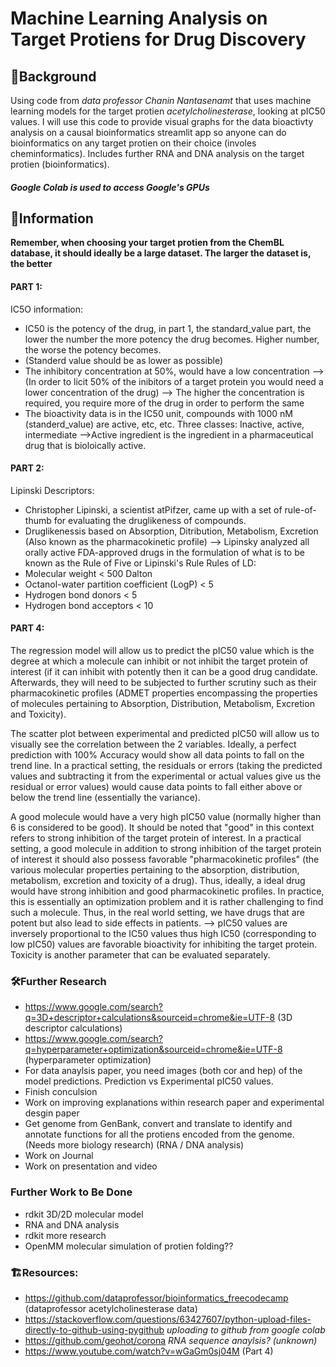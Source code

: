 # Machine Learning Analysis on Target Protiens for Drug Discovery 

## 💭Background
Using code from *data professor Chanin Nantasenamt* that uses machine learning models for the target protien *acetylcholinesterase*, looking at pIC50 values. I will use this code to provide visual graphs for the data bioactivty analysis on a causal bioinformatics streamlit app so anyone can do bioinformatics on any target protien on their choice (involes cheminformatics). Includes further RNA and DNA analysis on the target protien (bioinformatics). 
##### *Google Colab is used to access Google's GPUs*

## 🧬Information

**Remember, when choosing your target protien from the ChemBL database, it should ideally be a large dataset. The larger the dataset is, the better**
#### PART 1:
IC5O information:
- IC50 is the potency of the drug, in part 1, the standard_value part, the lower the number the more potency the drug becomes. Higher number, the worse the potency becomes. 
- (Standerd value should be as lower as possible)
- The inhibitory concentration at 50%, would have a low concentration 
--> (In order to licit 50% of the inibitors of a target protein you would need a lower concentration of the drug)
--> The higher the concentration is required, you require more of the drug in order to perform the same
- The bioactivity data is in the IC50 unit, compounds with 1000 nM (standerd_value) are active, etc, etc. Three classes: Inactive, active, intermediate
-->Active ingredient is the ingredient in a pharmaceutical drug that is bioloically active. 

#### PART 2:
Lipinski Descriptors:
- Christopher Lipinski, a scientist atPifzer, came up with a set of rule-of-thumb for evaluating the druglikeness of compounds.
- Druglikenessis based on Absorption, Ditribution, Metabolism, Excretion (Also known as the pharmacokinetic profile)
--> Lipinsky analyzed all orally active FDA-approved drugs in the formulation of what is to be known as the Rule of Five or Lipinski's Rule
Rules of LD:
- Molecular weight < 500 Dalton 
- Octanol-water partition coefficient (LogP) < 5
- Hydrogen bond donors < 5
- Hydrogen bond acceptors < 10

#### PART 4:
The regression model will allow us to predict the pIC50 value which is the degree at which a molecule can inhibit or not inhibit the target protein of interest (if it can inhibit with potently then it can be a good drug candidate. Afterwards, they will need to be subjected to further scrutiny such as their pharmacokinetic profiles (ADMET properties encompassing the properties of molecules pertaining to Absorption, Distribution, Metabolism, Excretion and Toxicity).

The scatter plot between experimental and predicted pIC50 will allow us to visually see the correlation between the 2 variables. Ideally, a perfect prediction with 100% Accuracy would show all data points to fall on the trend line. In a practical setting, the residuals or errors (taking the predicted values and subtracting it from the experimental or actual values give us the residual or error values) would cause data points to fall either above or below the trend line (essentially the variance).

A good molecule would have a very high pIC50 value (normally higher than 6 is considered to be good). It should be noted that "good" in this context refers to strong inhibition of the target protein of interest. In a practical setting, a good molecule in addition to strong inhibition of the target protein of interest it should also possess favorable 
"pharmacokinetic profiles" (the various molecular properties pertaining to the absorption, distribution, metabolism, excretion and toxicity of a drug). Thus, ideally, a ideal drug would have strong inhibition and good pharmacokinetic profiles. In practice, this is essentially an optimization problem and it is rather challenging to find such a molecule. Thus, in the real world setting, we have drugs that are potent but also lead to side effects in patients.
--> pIC50 values are inversely proportional to the IC50 values thus high IC50 (corresponding to low pIC50) values are favorable bioactivity for inhibiting the target protein. Toxicity is another parameter that can be evaluated separately.

### 🛠️Further Research
- https://www.google.com/search?q=3D+descriptor+calculations&sourceid=chrome&ie=UTF-8 (3D descriptor calculations)
- https://www.google.com/search?q=hyperparameter+optimization&sourceid=chrome&ie=UTF-8 (hyperparameter optimization)
- For data anaylsis paper, you need images (both cor and hep) of the model predictions. Prediction vs Experimental pIC50 values. 
- Finish conculsion 
- Work on improving explanations within research paper and experimental desgin paper
- Get genome from GenBank, convert and translate to identify and annotate functions for all the protiens encoded from the genome. (Needs more biology research) (RNA / DNA analysis)
- Work on Journal
- Work on presentation and video

### Further Work to Be Done
- rdkit 3D/2D molecular model
- RNA and DNA analysis
- rdkit more research
- OpenMM molecular simulation of protien folding??

### 🏗️Resources:
- https://github.com/dataprofessor/bioinformatics_freecodecamp (dataprofessor acetylcholinesterase data)
- https://stackoverflow.com/questions/63427607/python-upload-files-directly-to-github-using-pygithub *uploading to github from google colab*
- https://github.com/geohot/corona *RNA sequence anaylsis? (unknown)*
- https://www.youtube.com/watch?v=wGaGm0sj04M (Part 4)
